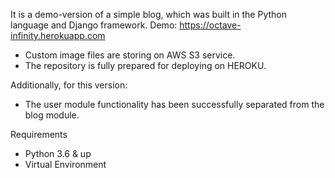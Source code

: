 It is a demo-version of a simple blog, which was built in the Python language and Django framework. 
Demo: https://octave-infinity.herokuapp.com

- Custom image files are storing on AWS S3 service.
- The repository is fully prepared for deploying on HEROKU.

Additionally, for this version: 
- The user module functionality has been successfully separated from the blog module. 



Requirements
- Python 3.6 & up
- Virtual Environment

